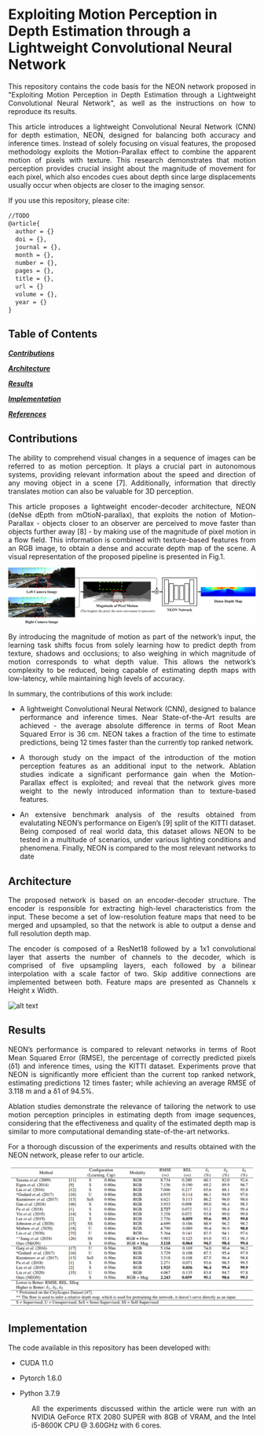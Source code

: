 # Exploiting Motion Perception in Depth Estimation through a Lightweight Convolutional Neural Network
<p align="justify">
This repository contains the code basis for the NEON network proposed in "Exploiting Motion Perception in Depth Estimation through a Lightweight Convolutional Neural Network", as well as the instructions on how to reproduce its results.
  
<p align="justify">
This article introduces a lightweight Convolutional Neural Network (CNN) for depth estimation, NEON, designed for balancing both accuracy and inference times.
Instead of solely focusing on visual features, the proposed methodology exploits the Motion-Parallax effect to combine the apparent motion of pixels with texture. 
This research demonstrates that motion perception provides crucial insight about the magnitude of movement for each pixel, which also encodes cues about depth since large displacements usually occur when objects are closer to the imaging sensor. 
</p>

If you use this repository, please cite:
```
//TODO
@article{
  author = {}
  doi = {},
  journal = {},
  month = {},
  number = {},
  pages = {},
  title = {},
  url = {}
  volume = {},
  year = {}
}
```
## Table of Contents

[***Contributions***](https://github.com/pedronunoleite/NEON#Contributions)

[***Architecture***](https://github.com/pedronunoleite/NEON#Architecture)

[***Results***](https://github.com/pedronunoleite/NEON#Results)

[***Implementation***](https://github.com/pedronunoleite/NEON#Implementation)

[***References***](https://github.com/pedronunoleite/NEON#References)


## Contributions

<p align="justify">
The ability to comprehend visual changes in a sequence of images can be referred to as motion perception. It plays a crucial part in autonomous systems, providing relevant
information about the speed and direction of any moving object in a scene [7]. Additionally, information that directly translates motion can also be valuable for 3D perception.
</p>

<p align="justify">
This article proposes a lightweight encoder-decoder architecture, NEON (deNse dEpth from mOtioN-parallax), that exploits the notion of Motion-Parallax - objects closer to an observer are perceived to move faster than objects further away [8] - by making use of the magnitude of pixel motion in a flow field. This information is combined with texture-based features from an RGB image, to obtain a dense and accurate depth map of the scene. A visual representation of the proposed pipeline is presented in Fig.1.
</p>

![alt text](https://github.com/pedronunoleite/NEON/blob/main/media/visual_abstract.png)

<p align="justify">
By introducing the magnitude of motion as part of the network’s input, the learning task shifts focus from solely learning how to predict depth from texture, shadows and
occlusions; to also weighing in which magnitude of motion corresponds to what depth value. This allows the network’s complexity to be reduced, being capable of estimating depth
maps with low-latency, while maintaining high levels of accuracy.
</p>

In summary, the contributions of this work include:
<ul>
  <li><p align="justify"> 
A lightweight Convolutional Neural Network (CNN), designed to balance performance and inference times. Near State-of-the-Art results are achieved - the average absolute difference in terms of Root Mean Squared Error is 36 cm. NEON takes a fraction of the time to estimate predictions, being 12 times faster than the currently top ranked network. </p></li>
  <li><p align="justify"> 
     A thorough study on the impact of the introduction of the motion perception features as an additional input to the network. Ablation studies indicate a significant performance gain when the Motion-Parallax effect is exploited; and reveal that the network gives more weight to the newly introduced information than to texture-based features.
    </p></li>
  <li><p align="justify"> 
    An extensive benchmark analysis of the results obtained from evalutating NEON’s performance on Eigen’s [9] split of the KITTI dataset. Being composed of real world data, this dataset allows NEON to be tested in a multitude of scenarios, under various lighting conditions and phenomena. Finally, NEON is compared to the most relevant networks to date
   </p></li></ul>

## Architecture
<p align="justify"> 
The proposed network is based on an encoder-decoder structure. The encoder is responsible for extracting high-level characteristics from the input. These become a set of low-resolution feature maps that need to be merged and upsampled, so that the network is able to output a dense and full resolution depth map.  
</p>

<p align="justify">  
The encoder is composed of a ResNet18 followed by a 1x1 convolutional layer that asserts the number of channels to the decoder, which is comprised of five upsampling layers, each followed by a bilinear interpolation with a scale factor of two. Skip additive connections are implemented between both. Feature maps are presented as Channels x Height x Width.

![alt text](https://github.com/pedronunoleite/NEON/blob/main/media/neon_arch.png)


## Results

<p align="justify"> 
NEON’s performance is compared to relevant networks in terms of Root Mean Squared Error (RMSE), the percentage of correctly predicted pixels (δ1) and inference times, using the KITTI dataset. Experiments prove that NEON is significantly more efficient than the current top ranked network, estimating predictions 12 times faster; while achieving an average RMSE of 3.118 m and a δ1 of 94.5%. 
</p>
<p align="justify"> 
Ablation studies demonstrate the relevance of tailoring the network to use motion perception principles in estimating depth from image sequences, considering that the effectiveness and quality of the estimated depth map is similar to more computational demanding state-of-the-art networks.
</p>

<p align="justify"> 
For a thorough discussion of the experiments and results obtained with the NEON network, please refer to our article.
</p>

![alt text](https://github.com/pedronunoleite/NEON/blob/main/media/sota_comp.PNG)


## Implementation

<p align="justify"> 
The code available in this repository has been developed with:
</p>

<ul>
  <li><p align="justify"> CUDA 11.0 </p></li>
  <li><p align="justify"> Pytorch 1.6.0 </p></li>
  <li><p align="justify"> Python 3.7.9 </p></li>
<ul>
<p align="justify"> 
All the experiments discussed within the article were run with an NVIDIA GeForce RTX 2080 SUPER with 8GB of VRAM, and the Intel i5-8600K CPU @ 3.60GHz with 6 cores.
</p>


